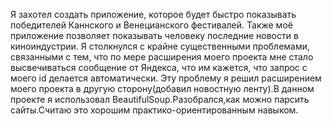 Я захотел создать приложение, которое будет быстро показывать победителей Каннского и Венецианского фестивалей. Также моё приложение позволяет показывать человеку последние новости в киноиндустрии. Я столкнулся с крайне существенными проблемами, связанными с тем, что по мере расширения моего проекта мне стало высвечиваться сообщение от Яндекса, что им кажется, что запрос с моего id делается автоматически. Эту проблему я решил расширением моего проекта в другую сторону(добавил новостную ленту).В данном проекте я использовал BeautifulSoup.Разобрался,как можно парсить сайты.Считаю это хорошим практико-ориентированным навыком.
